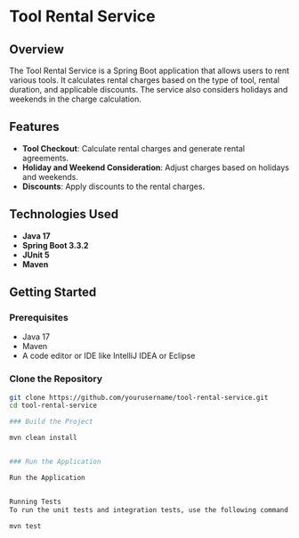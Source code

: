 # Tool Rental Service

## Overview

The Tool Rental Service is a Spring Boot application that allows users to rent various tools. It calculates rental charges based on the type of tool, rental duration, and applicable discounts. The service also considers holidays and weekends in the charge calculation.

## Features

- **Tool Checkout**: Calculate rental charges and generate rental agreements.
- **Holiday and Weekend Consideration**: Adjust charges based on holidays and weekends.
- **Discounts**: Apply discounts to the rental charges.

## Technologies Used

- **Java 17**
- **Spring Boot 3.3.2**
- **JUnit 5**
- **Maven**

## Getting Started

### Prerequisites

- Java 17
- Maven
- A code editor or IDE like IntelliJ IDEA or Eclipse

### Clone the Repository

```sh
git clone https://github.com/yourusername/tool-rental-service.git
cd tool-rental-service

### Build the Project

mvn clean install


### Run the Application

Run the Application


Running Tests
To run the unit tests and integration tests, use the following command:

mvn test

```
